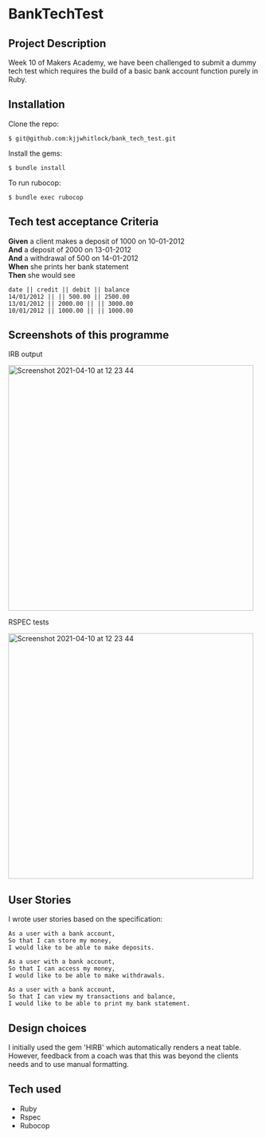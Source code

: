 # BankTechTest

## Project Description

Week 10 of Makers Academy, we have been challenged to submit a dummy tech test which requires the build of a basic bank account function purely in Ruby.

## Installation

Clone the repo:

    $ git@github.com:kjjwhitlock/bank_tech_test.git
    
Install the gems:

    $ bundle install

To run rubocop:

    $ bundle exec rubocop

## Tech test acceptance Criteria

**Given** a client makes a deposit of 1000 on 10-01-2012  
**And** a deposit of 2000 on 13-01-2012  
**And** a withdrawal of 500 on 14-01-2012  
**When** she prints her bank statement  
**Then** she would see

```
date || credit || debit || balance
14/01/2012 || || 500.00 || 2500.00
13/01/2012 || 2000.00 || || 3000.00
10/01/2012 || 1000.00 || || 1000.00
```

## Screenshots of this programme

IRB output

<img width="492" alt="Screenshot 2021-04-10 at 12 23 44" src="https://user-images.githubusercontent.com/76783075/114268164-a6d6d100-99f7-11eb-9207-6ca44cf600c6.png">

RSPEC tests

<img width="492" alt="Screenshot 2021-04-10 at 12 23 44" src="https://user-images.githubusercontent.com/76783075/114299114-91be7880-9ab1-11eb-8b2b-8113ccffa246.png">

## User Stories

I wrote user stories based on the specification:

```
As a user with a bank account,
So that I can store my money,
I would like to be able to make deposits.

As a user with a bank account,
So that I can access my money,
I would like to be able to make withdrawals.

As a user with a bank account,
So that I can view my transactions and balance,
I would like to be able to print my bank statement.
```
## Design choices

I initially used the gem 'HIRB' which automatically renders a neat table. However, feedback from a coach was that this was beyond the clients needs and to use manual formatting.

## Tech used

- Ruby
- Rspec
- Rubocop
